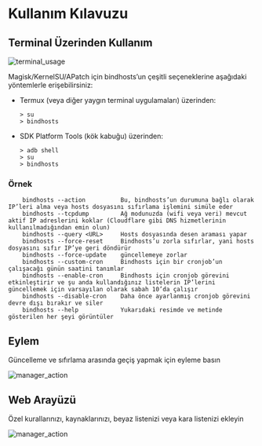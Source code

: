 # Kullanım Kılavuzu

## Terminal Üzerinden Kullanım
![terminal_usage](screenshots/terminal_usage.png)

Magisk/KernelSU/APatch için bindhosts’un çeşitli seçeneklerine aşağıdaki yöntemlerle erişebilirsiniz:
- Termux (veya diğer yaygın terminal uygulamaları) üzerinden:
    ```shell
    > su
    > bindhosts
    ```

- SDK Platform Tools (kök kabuğu) üzerinden:
    ```shell
    > adb shell
    > su
    > bindhosts
    ```

### Örnek
```
    bindhosts --action          Bu, bindhosts’un durumuna bağlı olarak IP’leri alma veya hosts dosyasını sıfırlama işlemini simüle eder
    bindhosts --tcpdump         Ağ modunuzda (wifi veya veri) mevcut aktif IP adreslerini koklar (Cloudflare gibi DNS hizmetlerinin kullanılmadığından emin olun)
    bindhosts --query <URL>     Hosts dosyasında desen araması yapar
    bindhosts --force-reset     Bindhosts’u zorla sıfırlar, yani hosts dosyasını sıfır IP’ye geri döndürür
    bindhosts --force-update    güncellemeye zorlar
    bindhosts --custom-cron     Bindhosts için bir cronjob’un çalışacağı günün saatini tanımlar
    bindhosts --enable-cron     Bindhosts için cronjob görevini etkinleştirir ve şu anda kullandığınız listelerin IP’lerini güncellemek için varsayılan olarak sabah 10’da çalışır
    bindhosts --disable-cron    Daha önce ayarlanmış cronjob görevini devre dışı bırakır ve siler
    bindhosts --help            Yukarıdaki resimde ve metinde gösterilen her şeyi görüntüler
```

## Eylem
 Güncelleme ve sıfırlama arasında geçiş yapmak için eyleme basın
 
 ![manager_action](screenshots/manager_action.gif)

## Web Arayüzü
  Özel kurallarınızı, kaynaklarınızı, beyaz listenizi veya kara listenizi ekleyin
 
 ![manager_action](screenshots/manager_webui.gif)
